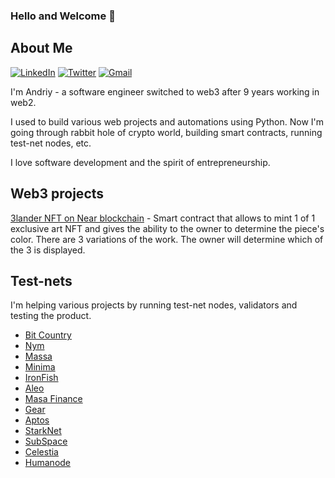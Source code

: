 ### Hello and Welcome 👋

<!--
**azpwnz/azpwnz** is a ✨ _special_ ✨ repository because its `README.md` (this file) appears on your GitHub profile.

Here are some ideas to get you started:

- 🔭 I’m currently working on ...
- 🌱 I’m currently learning ...
- 👯 I’m looking to collaborate on ...
- 🤔 I’m looking for help with ...
- 💬 Ask me about ...
- 📫 How to reach me: ...
- 😄 Pronouns: ...
- ⚡ Fun fact: ...
-->


## About Me

[![LinkedIn](https://img.shields.io/badge/linkedin-%230077B5.svg?style=for-the-badge&logo=linkedin&logoColor=white)](https://www.linkedin.com/in/andriy-zhuk-b5b91258/)
[![Twitter](https://img.shields.io/badge/Twitter-%231DA1F2.svg?style=for-the-badge&logo=Twitter&logoColor=white)]([mailto:zhuk.andrey.a@gmail.com](https://twitter.com/azpwnz))
[![Gmail](https://img.shields.io/badge/Gmail-D14836?style=for-the-badge&logo=gmail&logoColor=white)](mailto:zhuk.andrey.a@gmail.com)



I'm Andriy - a software engineer switched to web3 after 9 years working in web2.

I used to build various web projects and automations using Python. Now I'm going through rabbit hole of crypto world, building smart contracts, running test-net nodes, etc.

I love software development and the spirit of entrepreneurship. 

## Web3 projects

[3lander NFT on Near blockchain](https://github.com/azpwnz/3lander-near-nft-NCD) - Smart contract that allows to mint 1 of 1 exclusive art NFT and gives the ability to the owner to determine the piece's color. There are 3 variations of the work. The owner will determine which of the 3 is displayed.

## Test-nets
I'm helping various projects by running test-net nodes, validators and testing the product.

* [Bit Country](https://bit.country/)
* [Nym](https://nymtech.net/)
* [Massa](https://massa.net/)
* [Minima](https://minima.global/)
* [IronFish](https://ironfish.network/)
* [Aleo](https://www.aleo.org/)
* [Masa Finance](https://masa.finance/)
* [Gear](https://www.gear-tech.io/)
* [Aptos](https://aptoslabs.com/)
* [StarkNet](https://starkware.co/starknet/)
* [SubSpace](https://subspace.network/)
* [Celestia](https://celestia.org/)
* [Humanode](https://humanode.io/)


